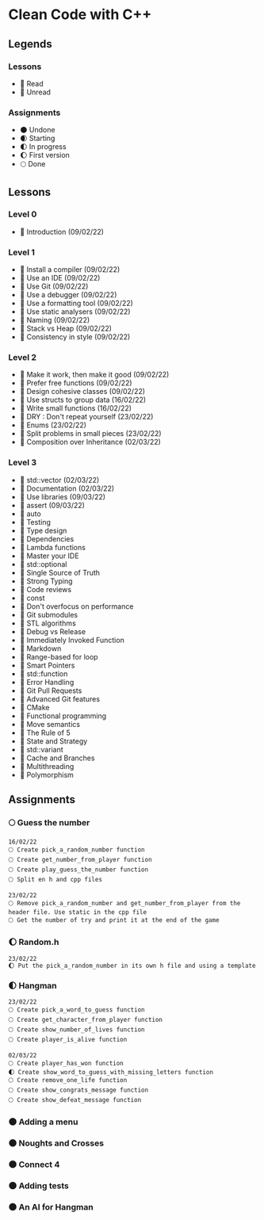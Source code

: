 # Clean Code with C++

## Legends

### Lessons

- 📗 Read
- 📕 Unread

### Assignments

- 🌑 Undone
- 🌒 Starting
- 🌓 In progress
- 🌔 First version
- 🌕 Done

## Lessons

### Level 0

- 📗 Introduction (09/02/22)

### Level 1

- 📗 Install a compiler (09/02/22)
- 📗 Use an IDE (09/02/22)
- 📗 Use Git (09/02/22)
- 📗 Use a debugger (09/02/22)
- 📗 Use a formatting tool (09/02/22)
- 📗 Use static analysers (09/02/22)
- 📗 Naming (09/02/22)
- 📗 Stack vs Heap (09/02/22)
- 📗 Consistency in style (09/02/22)

### Level 2

- 📗 Make it work, then make it good (09/02/22)	
- 📗 Prefer free functions (09/02/22)
- 📗 Design cohesive classes (09/02/22)
- 📗 Use structs to group data (16/02/22)
- 📗 Write small functions (16/02/22)
- 📗 DRY : Don't repeat yourself (23/02/22)
- 📗 Enums (23/02/22)
- 📗 Split problems in small pieces (23/02/22)
- 📗 Composition over Inheritance (02/03/22)

### Level 3

- 📗 std::vector (02/03/22)
- 📗 Documentation (02/03/22)
- 📗 Use libraries (09/03/22)
- 📗 assert (09/03/22)
- 📕 auto
- 📕 Testing
- 📕 Type design
- 📕 Dependencies
- 📕 Lambda functions
- 📕 Master your IDE
- 📕 std::optional
- 📕 Single Source of Truth
- 📕 Strong Typing
- 📕 Code reviews
- 📕 const
- 📕 Don't overfocus on performance
- 📕 Git submodules
- 📕 STL algorithms
- 📕 Debug vs Release
- 📕 Immediately Invoked Function
- 📕 Markdown
- 📕 Range-based for loop
- 📕 Smart Pointers
- 📕 std::function
- 📕 Error Handling
- 📕 Git Pull Requests
- 📕 Advanced Git features
- 📕 CMake
- 📕 Functional programming
- 📕 Move semantics
- 📕 The Rule of 5
- 📕 State and Strategy
- 📕 std::variant
- 📕 Cache and Branches
- 📕 Multithreading
- 📕 Polymorphism

## Assignments

### 🌕 Guess the number
    
    16/02/22
    🌕 Create pick_a_random_number function
    🌕 Create get_number_from_player function
    🌕 Create play_guess_the_number function
    🌕 Split en h and cpp files

    23/02/22
    🌕 Remove pick_a_random_number and get_number_from_player from the header file. Use static in the cpp file
    🌕 Get the number of try and print it at the end of the game

### 🌔 Random.h

    23/02/22
    🌔 Put the pick_a_random_number in its own h file and using a template

### 🌓 Hangman

    23/02/22
    🌕 Create pick_a_word_to_guess function
    🌕 Create get_character_from_player function
    🌕 Create show_number_of_lives function
    🌕 Create player_is_alive function

    02/03/22
    🌕 Create player_has_won function
    🌓 Create show_word_to_guess_with_missing_letters function
    🌕 Create remove_one_life function
    🌕 Create show_congrats_message function
    🌕 Create show_defeat_message function

### 🌑 Adding a menu

### 🌑 Noughts and Crosses

### 🌑 Connect 4

### 🌑 Adding tests

### 🌑 An AI for Hangman